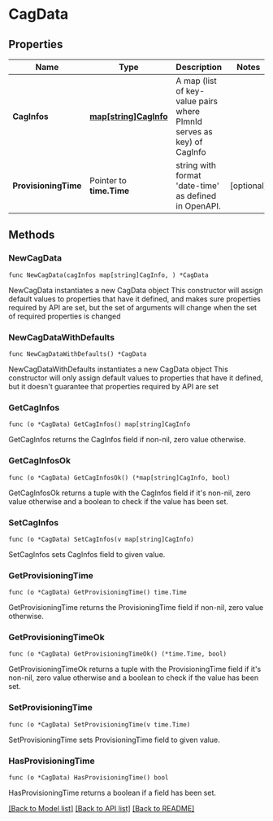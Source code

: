 # CagData

## Properties

Name | Type | Description | Notes
------------ | ------------- | ------------- | -------------
**CagInfos** | [**map[string]CagInfo**](CagInfo.md) | A map (list of key-value pairs where PlmnId serves as key) of CagInfo | 
**ProvisioningTime** | Pointer to **time.Time** | string with format &#39;date-time&#39; as defined in OpenAPI. | [optional] 

## Methods

### NewCagData

`func NewCagData(cagInfos map[string]CagInfo, ) *CagData`

NewCagData instantiates a new CagData object
This constructor will assign default values to properties that have it defined,
and makes sure properties required by API are set, but the set of arguments
will change when the set of required properties is changed

### NewCagDataWithDefaults

`func NewCagDataWithDefaults() *CagData`

NewCagDataWithDefaults instantiates a new CagData object
This constructor will only assign default values to properties that have it defined,
but it doesn't guarantee that properties required by API are set

### GetCagInfos

`func (o *CagData) GetCagInfos() map[string]CagInfo`

GetCagInfos returns the CagInfos field if non-nil, zero value otherwise.

### GetCagInfosOk

`func (o *CagData) GetCagInfosOk() (*map[string]CagInfo, bool)`

GetCagInfosOk returns a tuple with the CagInfos field if it's non-nil, zero value otherwise
and a boolean to check if the value has been set.

### SetCagInfos

`func (o *CagData) SetCagInfos(v map[string]CagInfo)`

SetCagInfos sets CagInfos field to given value.


### GetProvisioningTime

`func (o *CagData) GetProvisioningTime() time.Time`

GetProvisioningTime returns the ProvisioningTime field if non-nil, zero value otherwise.

### GetProvisioningTimeOk

`func (o *CagData) GetProvisioningTimeOk() (*time.Time, bool)`

GetProvisioningTimeOk returns a tuple with the ProvisioningTime field if it's non-nil, zero value otherwise
and a boolean to check if the value has been set.

### SetProvisioningTime

`func (o *CagData) SetProvisioningTime(v time.Time)`

SetProvisioningTime sets ProvisioningTime field to given value.

### HasProvisioningTime

`func (o *CagData) HasProvisioningTime() bool`

HasProvisioningTime returns a boolean if a field has been set.


[[Back to Model list]](../README.md#documentation-for-models) [[Back to API list]](../README.md#documentation-for-api-endpoints) [[Back to README]](../README.md)


